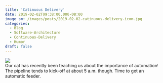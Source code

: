 ```yaml
---
title: 'Catinuous Delivery'
date: 2019-02-02T09:38:00.000-08:00
image_sm: /images/posts/2019-02-02-catinuous-delivery-icon.jpg
categories:
  - Blog
  - Software-Architecture
  - Continuous-Delivery
  - Humor
draft: false
---
```


[![](/images/posts/2019-02-02%20Catinuous%20Delivery.jpg)](/images/posts/2019-02-02%20Catinuous%20Delivery.jpg)  
Our cat has recently been teaching us about the importance of automation! The pipeline tends to kick-off at about 5 a.m. though. Time to get an automatic feeder. 
